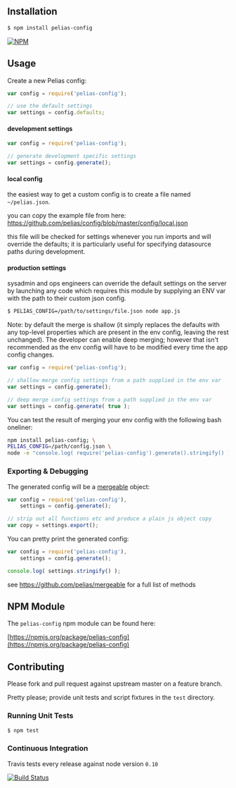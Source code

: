## Installation

```bash
$ npm install pelias-config
```

[![NPM](https://nodei.co/npm/pelias-config.png?downloads=true&stars=true)](https://nodei.co/npm/pelias-config)

## Usage

Create a new Pelias config:

```javascript
var config = require('pelias-config');

// use the default settings
var settings = config.defaults;
```

#### development settings

```javascript
var config = require('pelias-config');

// generate development specific settings
var settings = config.generate();
```

#### local config

the easiest way to get a custom config is to create a file named `~/pelias.json`.

you can copy the example file from here: https://github.com/pelias/config/blob/master/config/local.json

this file will be checked for settings whenever you run imports and will override the defaults; it is particularly useful for specifying datasource paths during development.

#### production settings

sysadmin and ops engineers can override the default settings on the server by launching any code which requires this module by supplying an ENV var with the path to their custom json config.

```bash
$ PELIAS_CONFIG=/path/to/settings/file.json node app.js
```

Note: by default the merge is shallow (it simply replaces the defaults with any top-level properties which are present in the env config, leaving the rest unchanged).
The developer can enable deep merging; however that isn't recommended as the env config will have to be modified every time the app config changes.

```javascript
var config = require('pelias-config');

// shallow merge config settings from a path supplied in the env var
var settings = config.generate();

// deep merge config settings from a path supplied in the env var
var settings = config.generate( true );
```

You can test the result of merging your env config with the following bash oneliner:
```bash
npm install pelias-config; \
PELIAS_CONFIG=/path/config.json \
node -e "console.log( require('pelias-config').generate().stringify() );";
```

### Exporting & Debugging

The generated config will be a [mergeable](https://github.com/pelias/mergeable) object:

```javascript
var config = require('pelias-config'),
    settings = config.generate();

// strip out all functions etc and produce a plain js object copy
var copy = settings.export();
```

You can pretty print the generated config:

```javascript
var config = require('pelias-config'),
    settings = config.generate();

console.log( settings.stringify() );
```

see https://github.com/pelias/mergeable for a full list of methods

## NPM Module

The `pelias-config` npm module can be found here:

[https://npmjs.org/package/pelias-config](https://npmjs.org/package/pelias-config)

## Contributing

Please fork and pull request against upstream master on a feature branch.

Pretty please; provide unit tests and script fixtures in the `test` directory.

### Running Unit Tests

```bash
$ npm test
```

### Continuous Integration

Travis tests every release against node version `0.10`

[![Build Status](https://travis-ci.org/pelias/config.png?branch=master)](https://travis-ci.org/pelias/config)